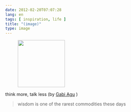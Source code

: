 ```yaml
---
date: 2012-02-20T07:07:28
lang: en
tags: [ inspiration, life ]
title: "(image)"
type: image
---
```


<figure>
<a
href="https://hugo.ferreira.cc/think-more-talk-less-by-gabi-agu-wisdom-is-one/attachment/867/"
rel="attachment"><img
src="/wp-content/uploads/2012/02/tumblr_lzpbl8AfNC1qz82meo1_400-150x150.jpg"
width="150" height="150" /></a></figure>

think more, talk less (by [Gabi
Agu](http://www.flickr.com/photos/ragnarokr/3351578823/) )

> wisdom is one of the rarest commodities these days

